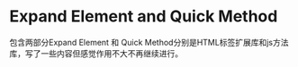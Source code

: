 
# Expand Element and Quick Method
包含两部分Expand Element 和 Quick Method分别是HTML标签扩展库和js方法库，写了一些内容但感觉作用不大不再继续进行。
